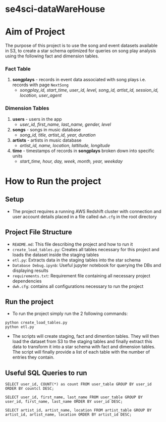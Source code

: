 # se4sci-dataWareHouse



# Aim of Project
The purpose of this project is to use the song and event datasets available in S3, to create a star schema optimized for queries on song play analysis using the following fact and dimension tables.

### **Fact Table**

1. **songplays** - records in event data associated with song plays i.e. records with page `NextSong`
    - *songplay_id, start_time, user_id, level, song_id, artist_id, session_id, location, user_agent*

### **Dimension Tables**

1. **users** - users in the app
    - *user_id, first_name, last_name, gender, level*
2. **songs** - songs in music database
    - *song_id, title, artist_id, year, duration*
3. **artists** - artists in music database
    - *artist_id, name, location, lattitude, longitude*
4. **time** - timestamps of records in **songplays** broken down into specific units
    - *start_time, hour, day, week, month, year, weekday*


# How to Run the project

## Setup
* The project requires a running AWS Redshift cluster with connection and user account details placed in a file called `dwh.cfg` in the root directory

## Project File Structure
* `README.md`: This file describing the project and how to run it
* `create_load_tables.py`: Creates all tables necessary for this project and loads the dataset inside the staging tables
* `etl.py`: Extracts data in the staging tables into the star schema
* `Database Debug.ipynb`: Useful jupyter notebook for querying the DBs and displaying results
* `requirements.txt`: Requirement file containing all necessary project dependencies
* `dwh.cfg`: contains all configurations necessary to run the project

## Run the project
* To run the project simply run the 2 following commands:
```
python create_load_tables.py
python etl.py
```
* The scripts will create staging, fact and dimention tables. They will then load the dataset from S3 to the staging tables and finally extract this data to transform it into a star schema with fact and dimension tables. The script will finally provide a list of each table with the number of entries they contain.

## Useful SQL Queries to run
`SELECT user_id, COUNT(*) as count FROM user_table GROUP BY user_id ORDER BY countcl DESC;`

`SELECT user_id, first_name, last_name FROM user_table GROUP BY user_id, first_name, last_name ORDER BY user_id DESC;`

`SELECT artist_id, artist_name, location FROM artist_table GROUP BY artist_id, artist_name, location ORDER BY artist_id DESC;`